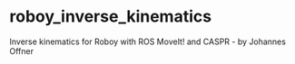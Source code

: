# roboy_inverse_kinematics
Inverse kinematics for Roboy with ROS MoveIt! and CASPR - by Johannes Offner
